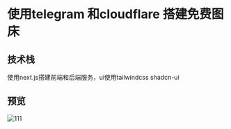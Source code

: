 # 使用telegram 和cloudflare 搭建免费图床

## 技术栈

使用next.js搭建前端和后端服务，ui使用tailwindcss shadcn-ui


## 预览

![111](https://cf-workers-telegram-image.pages.dev/api/upload/AgACAgUAAxkDAANTZUI9-rcNcDqn-KMCCgYwn0b8VLYAAk-4MRu_RxBWv_rF3yJLM6EBAAMCAAN3AAMzBA)


